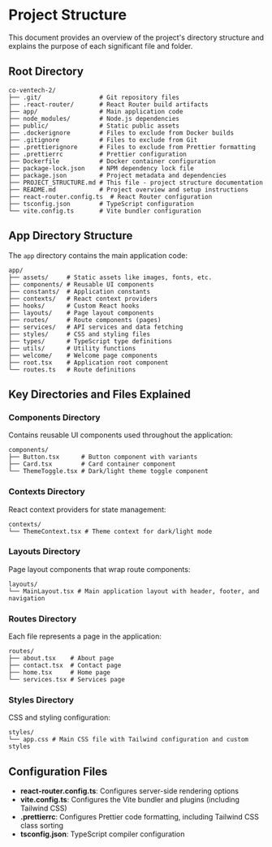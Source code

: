 # Project Structure

This document provides an overview of the project's directory structure and explains the purpose of each significant file and folder.

## Root Directory

```
co-ventech-2/
├── .git/                # Git repository files
├── .react-router/       # React Router build artifacts
├── app/                 # Main application code
├── node_modules/        # Node.js dependencies
├── public/              # Static public assets
├── .dockerignore        # Files to exclude from Docker builds
├── .gitignore           # Files to exclude from Git
├── .prettierignore      # Files to exclude from Prettier formatting
├── .prettierrc          # Prettier configuration
├── Dockerfile           # Docker container configuration
├── package-lock.json    # NPM dependency lock file
├── package.json         # Project metadata and dependencies
├── PROJECT_STRUCTURE.md # This file - project structure documentation
├── README.md            # Project overview and setup instructions
├── react-router.config.ts  # React Router configuration
├── tsconfig.json        # TypeScript configuration
└── vite.config.ts       # Vite bundler configuration
```

## App Directory Structure

The `app` directory contains the main application code:

```
app/
├── assets/     # Static assets like images, fonts, etc.
├── components/ # Reusable UI components
├── constants/  # Application constants
├── contexts/   # React context providers
├── hooks/      # Custom React hooks
├── layouts/    # Page layout components
├── routes/     # Route components (pages)
├── services/   # API services and data fetching
├── styles/     # CSS and styling files
├── types/      # TypeScript type definitions
├── utils/      # Utility functions
├── welcome/    # Welcome page components
├── root.tsx    # Application root component
└── routes.ts   # Route definitions
```

## Key Directories and Files Explained

### Components Directory

Contains reusable UI components used throughout the application:

```
components/
├── Button.tsx      # Button component with variants
├── Card.tsx        # Card container component
└── ThemeToggle.tsx # Dark/light theme toggle component
```

### Contexts Directory

React context providers for state management:

```
contexts/
└── ThemeContext.tsx # Theme context for dark/light mode
```

### Layouts Directory

Page layout components that wrap route components:

```
layouts/
└── MainLayout.tsx # Main application layout with header, footer, and navigation
```

### Routes Directory

Each file represents a page in the application:

```
routes/
├── about.tsx    # About page
├── contact.tsx  # Contact page
├── home.tsx     # Home page
└── services.tsx # Services page
```

### Styles Directory

CSS and styling configuration:

```
styles/
└── app.css # Main CSS file with Tailwind configuration and custom styles
```

## Configuration Files

- **react-router.config.ts**: Configures server-side rendering options
- **vite.config.ts**: Configures the Vite bundler and plugins (including Tailwind CSS)
- **.prettierrc**: Configures Prettier code formatting, including Tailwind CSS class sorting
- **tsconfig.json**: TypeScript compiler configuration
